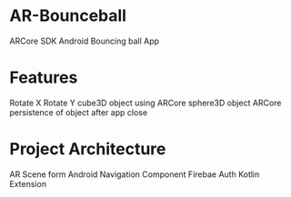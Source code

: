 # AR-Bounceball
ARCore SDK Android Bouncing ball App

# Features
Rotate X
Rotate Y
cube3D object using ARCore
sphere3D object ARCore
persistence of object after app close

# Project Architecture
AR Scene form
Android Navigation Component
Firebae Auth
Kotlin Extension


